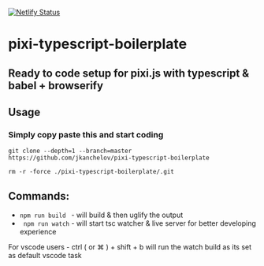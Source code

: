 [![Netlify Status](https://api.netlify.com/api/v1/badges/14e7ef42-5c90-44c8-a7ec-0b6e20c59735/deploy-status)](https://app.netlify.com/sites/pixi-typescript-boilerplate/deploys)

# pixi-typescript-boilerplate

## Ready to code setup for pixi.js with typescript & babel + browserify   

## Usage

### Simply copy paste this and start coding

`git clone --depth=1 --branch=master https://github.com/jkanchelov/pixi-typescript-boilerplate`

`rm -r -force ./pixi-typescript-boilerplate/.git`


## Commands:

-   `npm run build ` - will build & then uglify the output 
-  ` npm run watch` - will start tsc watcher & live server for better developing experience 

 For vscode users - ctrl ( or ⌘  ) + shift + b will run the watch build as its set as default vscode task
